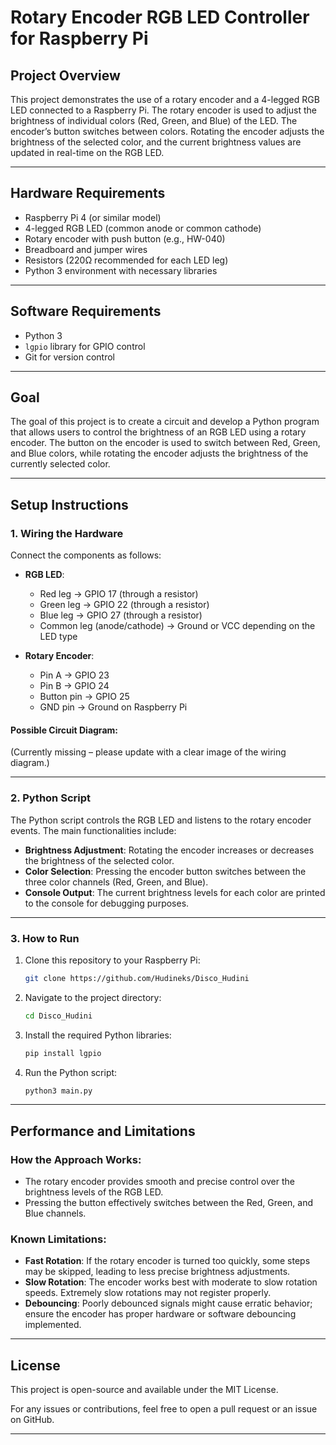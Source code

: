 
# Rotary Encoder RGB LED Controller for Raspberry Pi

## Project Overview

This project demonstrates the use of a rotary encoder and a 4-legged RGB LED connected to a Raspberry Pi. The rotary encoder is used to adjust the brightness of individual colors (Red, Green, and Blue) of the LED. The encoder’s button switches between colors. Rotating the encoder adjusts the brightness of the selected color, and the current brightness values are updated in real-time on the RGB LED.

---

## Hardware Requirements
- Raspberry Pi 4 (or similar model)
- 4-legged RGB LED (common anode or common cathode)
- Rotary encoder with push button (e.g., HW-040)
- Breadboard and jumper wires
- Resistors (220Ω recommended for each LED leg)
- Python 3 environment with necessary libraries

---

## Software Requirements
- Python 3
- `lgpio` library for GPIO control
- Git for version control

---

## Goal

The goal of this project is to create a circuit and develop a Python program that allows users to control the brightness of an RGB LED using a rotary encoder. The button on the encoder is used to switch between Red, Green, and Blue colors, while rotating the encoder adjusts the brightness of the currently selected color.

---

## Setup Instructions

### 1. Wiring the Hardware

Connect the components as follows:

- **RGB LED**:
  - Red leg → GPIO 17 (through a resistor)
  - Green leg → GPIO 22 (through a resistor)
  - Blue leg → GPIO 27 (through a resistor)
  - Common leg (anode/cathode) → Ground or VCC depending on the LED type

- **Rotary Encoder**:
  - Pin A → GPIO 23
  - Pin B → GPIO 24
  - Button pin → GPIO 25
  - GND pin → Ground on Raspberry Pi

#### Possible Circuit Diagram:
(Currently missing – please update with a clear image of the wiring diagram.)

---

### 2. Python Script

The Python script controls the RGB LED and listens to the rotary encoder events. The main functionalities include:
- **Brightness Adjustment**: Rotating the encoder increases or decreases the brightness of the selected color.
- **Color Selection**: Pressing the encoder button switches between the three color channels (Red, Green, and Blue).
- **Console Output**: The current brightness levels for each color are printed to the console for debugging purposes.

---

### 3. How to Run

1. Clone this repository to your Raspberry Pi:
   ```bash
   git clone https://github.com/Hudineks/Disco_Hudini
   ```
2. Navigate to the project directory:
   ```bash
   cd Disco_Hudini
   ```
3. Install the required Python libraries:
   ```bash
   pip install lgpio
   ```
4. Run the Python script:
   ```bash
   python3 main.py
   ```

---

## Performance and Limitations

### How the Approach Works:
- The rotary encoder provides smooth and precise control over the brightness levels of the RGB LED.
- Pressing the button effectively switches between the Red, Green, and Blue channels.

### Known Limitations:
- **Fast Rotation**: If the rotary encoder is turned too quickly, some steps may be skipped, leading to less precise brightness adjustments.
- **Slow Rotation**: The encoder works best with moderate to slow rotation speeds. Extremely slow rotations may not register properly.
- **Debouncing**: Poorly debounced signals might cause erratic behavior; ensure the encoder has proper hardware or software debouncing implemented.

---

## License

This project is open-source and available under the MIT License.

For any issues or contributions, feel free to open a pull request or an issue on GitHub.

---
